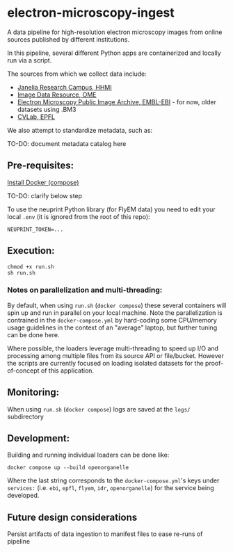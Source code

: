 # electron-microscopy-ingest

A data pipeline for high-resolution electron microscopy images from online sources published by different institutions.

In this pipeline, several different Python apps are containerized and locally run via a script.

The sources from which we collect data include:
- [Janelia Research Campus, HHMI](https://www.janelia.org/)
- [Image Data Resource, OME](https://idr.openmicroscopy.org/)
- [Electron Microscopy Public Image Archive, EMBL-EBI](https://www.ebi.ac.uk/empiar/) - for now, older datasets using .BM3
- [CVLab, EPFL](https://www.epfl.ch/labs/cvlab/)

We also attempt to standardize metadata, such as:

TO-DO: document metadata catalog here

## Pre-requisites:

[Install Docker (compose)](https://docs.docker.com/compose/install/)

TO-DO: clarify below step

To use the neuprint Python library (for FlyEM data) you need to edit your local `.env` (it is ignored from the root of this repo):
```
NEUPRINT_TOKEN=...
```

## Execution:

```
chmod +x run.sh
sh run.sh
```

### Notes on parallelization and multi-threading:
By default, when using `run.sh` (`docker compose`) these several containers will spin up and run in parallel on your local machine. Note the parallelization is contrained in the `docker-compose.yml` by hard-coding some CPU/memory usage guidelines in the context of an "average" laptop, but further tuning can be done here.

Where possible, the loaders leverage multi-threading to speed up I/O and processing among multiple files from its source API or file/bucket. However the scripts are currently focused on loading isolated datasets for the proof-of-concept of this application.

## Monitoring:

When using `run.sh` (`docker compose`) logs are saved at the `logs/` subdirectory

## Development:

Building and running individual loaders can be done like:
```
docker compose up --build openorganelle
```
Where the last string corresponds to the `docker-compose.yml`'s keys under `services:` (i.e. `ebi`, `epfl`, `flyem`, `idr`, `openorganelle`) for the service being developed.

## Future design considerations

Persist artifacts of data ingestion to manifest files to ease re-runs of pipeline